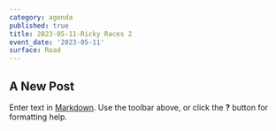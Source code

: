 ```yaml
---
category: agenda
published: true
title: 2023-05-11-Ricky Races 2
event_date: '2023-05-11'
surface: Road
---
```

## A New Post

Enter text in [Markdown](http://daringfireball.net/projects/markdown/). Use the toolbar above, or click the **?** button for formatting help.
